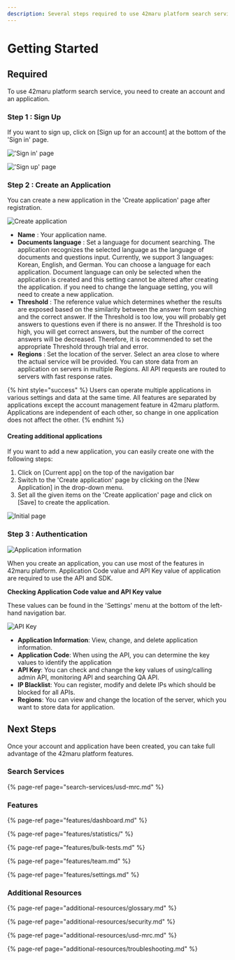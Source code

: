 ```yaml
---
description: Several steps required to use 42maru platform search service
---
```


# Getting Started

## Required

To use 42maru platform search service, you need to create an account and an application.

### Step 1 : Sign Up

If you want to sign up, click on \[Sign up for an account\] at the bottom of the 'Sign in' page.

![&apos;Sign in&apos; page](.gitbook/assets/image%20%2824%29.png)

![&apos;Sign up&apos; page](.gitbook/assets/image%20%2838%29.png)

### Step 2 : Create an Application

You can create a new application in the 'Create application' page after registration.

![Create application](.gitbook/assets/image%20%287%29.png)

* **Name** : Your application name.
* **Documents language** : Set a language for document searching. The application recognizes the selected language as the language of documents and questions input. Currently, we support 3 languages: Korean, English, and German. You can choose a language for each application. Document language can only be selected when the application is created and this setting cannot be altered after creating the application. if you need to change the language setting, you will need to create a new application.
* **Threshold** : The reference value which determines whether the results are exposed based on the similarity between the answer from searching and the correct answer. If the Threshold is too low, you will probably get answers to questions even if there is no answer. If the Threshold  is too high, you will get correct answers, but the number of the correct answers will be decreased.  Therefore, it is recommended to set the appropriate Threshold through trial and error.
* **Regions** : Set the location of the server. Select an area close to where the actual service will be provided. You can store data from an application on servers in multiple Regions. All API requests are routed to servers with fast response rates.

{% hint style="success" %}
Users can operate multiple applications in various settings and data at the same time. All features are separated by applications except the account management feature in 42maru platform. Applications are independent of each other, so change in one application does not affect the other.
{% endhint %}

#### Creating additional applications

If you want to add a new application, you can easily create one with the following steps:

1. Click on \[Current app\] on the top of the navigation bar
2. Switch to the 'Create application' page by clicking on the \[New Application\] in the drop-down menu.
3. Set all the given items on the 'Create application' page and click on \[Save\] to create the application.

![Initial page](.gitbook/assets/image%20%2867%29.png)

### Step 3 : Authentication

![Application information](.gitbook/assets/image%20%2836%29.png)

When you create an application, you can use most of the features in 42maru platform. Application Code value and API Key value of application are required to use the API and SDK.

**Checking Application Code value and API Key value**

These values can be found in the 'Settings' menu at the bottom of the left-hand navigation bar.

![API Key](.gitbook/assets/image%20%2873%29.png)

* **Application Information**: View, change, and delete application information.
* **Application Code**: When using the API, you can determine the key values to identify the application
* **API Key**:  You can check and change the key values of using/calling admin API, monitoring API and searching QA API.
* **IP Blacklist**: You can register, modify and delete IPs which should be blocked for all APIs.
* **Regions**: You can view and change the location of the server, which you want to store data for application.

## Next Steps

Once your account and application have been created, you can take full advantage of the 42maru platform features.

### Search Services

{% page-ref page="search-services/usd-mrc.md" %}

### Features

{% page-ref page="features/dashboard.md" %}

{% page-ref page="features/statistics/" %}

{% page-ref page="features/bulk-tests.md" %}

{% page-ref page="features/team.md" %}

{% page-ref page="features/settings.md" %}

### Additional Resources

{% page-ref page="additional-resources/glossary.md" %}

{% page-ref page="additional-resources/security.md" %}

{% page-ref page="additional-resources/usd-mrc.md" %}

{% page-ref page="additional-resources/troubleshooting.md" %}


